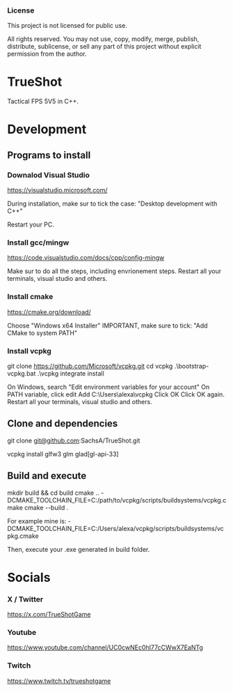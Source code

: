 ### License

This project is not licensed for public use.

All rights reserved. You may not use, copy, modify, merge, publish, distribute, sublicense, or sell any part of this project without explicit permission from the author.

# TrueShot

Tactical FPS 5V5 in C++.

# Development

## Programs to install

### Downalod Visual Studio
https://visualstudio.microsoft.com/

During installation, make sur to tick the case: "Desktop development with C++"

Restart your PC.

### Install gcc/mingw
https://code.visualstudio.com/docs/cpp/config-mingw

Make sur to do all the steps, including envrionement steps.
Restart all your terminals, visual studio and others.

### Install cmake
https://cmake.org/download/

Choose "Windows x64 Installer"
IMPORTANT, make sure to tick: "Add CMake to system PATH"

### Install vcpkg
git clone https://github.com/Microsoft/vcpkg.git
cd vcpkg
.\bootstrap-vcpkg.bat
.\vcpkg integrate install

On Windows, search "Edit environment variables for your account"
On PATH variable, click edit
Add C:\Users\alexa\vcpkg
Click OK
Click OK again.
Restart all your terminals, visual studio and others.

## Clone and dependencies

git clone git@github.com:SachsA/TrueShot.git

vcpkg install glfw3 glm glad[gl-api-33]

## Build and execute

mkdir build && cd build
cmake .. -DCMAKE_TOOLCHAIN_FILE=C:/path/to/vcpkg/scripts/buildsystems/vcpkg.cmake
cmake --build .

For example mine is: -DCMAKE_TOOLCHAIN_FILE=C:/Users/alexa/vcpkg/scripts/buildsystems/vcpkg.cmake

Then, execute your .exe generated in build folder.

# Socials

### X / Twitter

https://x.com/TrueShotGame

### Youtube

https://www.youtube.com/channel/UC0cwNEc0hI77cCWwX7EaNTg

### Twitch

https://www.twitch.tv/trueshotgame
